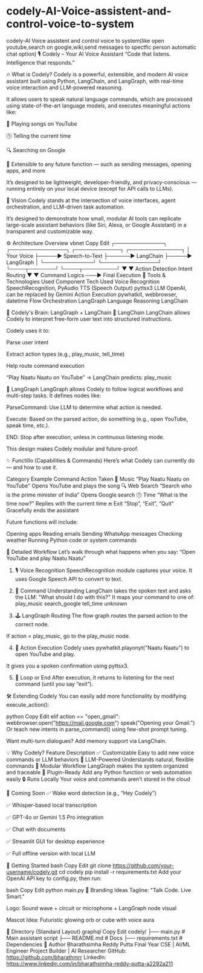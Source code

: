 # codely-AI-Voice-assistent-and-control-voice-to-system
codely-AI Voice assistent and control voice to system(like open youtube,search on google,wiki,send messages to spectfic person automatic chat option)
🎙️ Codely – Your AI Voice Assistant
“Code that listens. Intelligence that responds.”

🔥 What is Codely?
Codely is a powerful, extensible, and modern AI voice assistant built using Python, LangChain, and LangGraph, with real-time voice interaction and LLM-powered reasoning.

It allows users to speak natural language commands, which are processed using state-of-the-art language models, and executes meaningful actions like:

🎵 Playing songs on YouTube

🕒 Telling the current time

🔍 Searching on Google

🔄 Extensible to any future function — such as sending messages, opening apps, and more

It’s designed to be lightweight, developer-friendly, and privacy-conscious — running entirely on your local device (except for API calls to LLMs).

🎯 Vision
Codely stands at the intersection of voice interfaces, agent orchestration, and LLM-driven task automation.

It’s designed to demonstrate how small, modular AI tools can replicate large-scale assistant behaviors (like Siri, Alexa, or Google Assistant) in a transparent and customizable way.

⚙️ Architecture Overview
vbnet
Copy
Edit
 ┌─────────────┐      ┌───────────────┐       ┌────────────┐       ┌──────────────┐
 │ Your Voice  ├─────▶ Speech-to-Text ├──────▶ LangChain    ├─────▶ LangGraph     │
 └─────────────┘      └───────────────┘       └────┬───────┘       └────┬─────────┘
                                                   ▼                   ▼
                                             Action Detection      Intent Routing
                                                   ▼                   ▼
                                               Command Logics ───▶ Final Execution
🔧 Tools & Technologies Used
Component	Tech Used
Voice Recognition	SpeechRecognition, PyAudio
TTS (Speech Output)	pyttsx3
LLM	OpenAI, can be replaced by Gemini
Action Execution	pywhatkit, webbrowser, datetime
Flow Orchestration	LangGraph
Language Reasoning	LangChain

🧠 Codely's Brain: LangGraph + LangChain
🧩 LangChain
LangChain allows Codely to interpret free-form user text into structured instructions.

Codely uses it to:

Parse user intent

Extract action types (e.g., play_music, tell_time)

Help route command execution

“Play Naatu Naatu on YouTube” → LangChain predicts: play_music

🔄 LangGraph
LangGraph allows Codely to follow logical workflows and multi-step tasks. It defines nodes like:

ParseCommand: Use LLM to determine what action is needed.

Execute: Based on the parsed action, do something (e.g., open YouTube, speak time, etc.).

END: Stop after execution, unless in continuous listening mode.

This design makes Codely modular and future-proof.

✨ Functillo (Capabilities & Commands)
Here’s what Codely can currently do — and how to use it.

Category	Example Command	Action Taken
🎵 Music	“Play Naatu Naatu on YouTube”	Opens YouTube and plays the song
🔍 Web Search	“Search who is the prime minister of India”	Opens Google search
🕒 Time	“What is the time now?”	Replies with the current time
🔚 Exit	“Stop”, “Exit”, “Quit”	Gracefully ends the assistant

Future functions will include:

Opening apps
Reading emails
Sending WhatsApp messages
Checking weather
Running Python code or system commands

🧬 Detailed Workflow
Let’s walk through what happens when you say:
“Open YouTube and play Naatu Naatu”
1. 🎙️ Voice Recognition
SpeechRecognition module captures your voice.
It uses Google Speech API to convert to text.
2. 🧠 Command Understanding
LangChain takes the spoken text and asks the LLM:
"What should I do with this?"
It maps your command to one of:
play_music
search_google
tell_time
unknown

3. 🕹️ LangGraph Routing
The flow graph routes the parsed action to the correct node.

If action = play_music, go to the play_music node.

4. 🚀 Action Execution
Codely uses pywhatkit.playonyt("Naatu Naatu") to open YouTube and play.

It gives you a spoken confirmation using pyttsx3.

5. 🔁 Loop or End
After execution, it returns to listening for the next command (until you say “exit”).

🛠️ Extending Codely
You can easily add more functionality by modifying execute_action():

python
Copy
Edit
elif action == "open_gmail":
    webbrowser.open("https://mail.google.com")
    speak("Opening your Gmail.")
Or teach new intents in parse_command() using few-shot prompt tuning.

Want multi-turn dialogues? Add memory support via LangChain.

💡 Why Codely?
Feature	Description
✅ Customizable	Easy to add new voice commands or LLM behaviors
🧠 LLM-Powered	Understands natural, flexible commands
🔄 Modular Workflow	LangGraph makes the system organized and traceable
🧩 Plugin-Ready	Add any Python function or web automation easily
🔒 Runs Locally	Your voice and commands aren’t stored in the cloud

🔄 Coming Soon
✅ Wake word detection (e.g., “Hey Codely”)

✅ Whisper-based local transcription

✅ GPT-4o or Gemini 1.5 Pro integration

✅ Chat with documents

✅ Streamlit GUI for desktop experience

✅ Full offline version with local LLM

🚀 Getting Started
bash
Copy
Edit
git clone https://github.com/your-username/codely.git
cd codely
pip install -r requirements.txt
Add your OpenAI API key to config.py, then run:

bash
Copy
Edit
python main.py
📢 Branding Ideas
Tagline: "Talk Code. Live Smart."

Logo: Sound wave + circuit or microphone + LangGraph node visual

Mascot Idea: Futuristic glowing orb or cube with voice aura

📁 Directory (Standard Layout)
graphql
Copy
Edit
codely/
├── main.py           # Main assistant script
├── README.md         # Docs
├── requirements.txt  # Dependencies
🙋 Author
Bharathsimha Reddy Putta
Final Year CSE | AI/ML Engineer
Project Builder | AI Researcher
GitHub: https://github.com/bharathmrr
LinkedIn: https://www.linkedin.com/in/bharathsimha-reddy-putta-a2292a211
